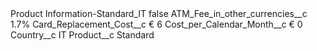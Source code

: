 <?xml version="1.0" encoding="UTF-8"?>
<CustomMetadata xmlns="http://soap.sforce.com/2006/04/metadata" xmlns:xsi="http://www.w3.org/2001/XMLSchema-instance" xmlns:xsd="http://www.w3.org/2001/XMLSchema">
    <label>Product Information-Standard_IT</label>
    <protected>false</protected>
    <values>
        <field>ATM_Fee_in_other_currencies__c</field>
        <value xsi:type="xsd:string">1.7%</value>
    </values>
    <values>
        <field>Card_Replacement_Cost__c</field>
        <value xsi:type="xsd:string">€ 6</value>
    </values>
    <values>
        <field>Cost_per_Calendar_Month__c</field>
        <value xsi:type="xsd:string">€ 0</value>
    </values>
    <values>
        <field>Country__c</field>
        <value xsi:type="xsd:string">IT</value>
    </values>
    <values>
        <field>Product__c</field>
        <value xsi:type="xsd:string">Standard</value>
    </values>
</CustomMetadata>
